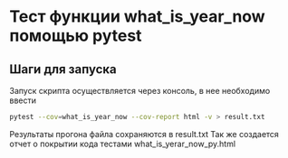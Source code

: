 # Тест функции what_is_year_now  помощью pytest

## Шаги для запуска
Запуск скрипта осуществляется через консоль, в нее необходимо ввести


```bash
pytest --cov=what_is_year_now --cov-report html -v > result.txt
```

Результаты прогона файла сохраняются в result.txt
Так же создается отчет о покрытии кода тестами what_is_yerar_now_py.html
